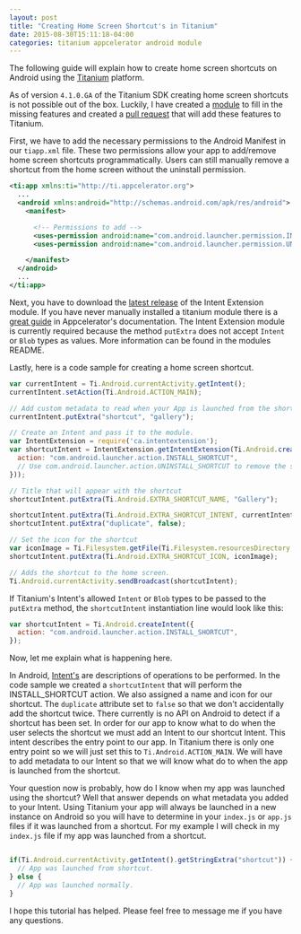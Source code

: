 ```yaml
---
layout: post
title: "Creating Home Screen Shortcut's in Titanium"
date: 2015-08-30T15:11:18-04:00
categories: titanium appcelerator android module
---
```


The following guide will explain how to create home screen shortcuts on Android using the [Titanium][titanium] platform.

As of version `4.1.0.GA` of the Titanium SDK creating home screen shortcuts is not possible out of the box. Luckily, I have created a [module][intent-module] to fill in the missing features and created a [pull request][pull-request] that will add these features to Titanium.

First, we have to add the necessary permissions to the Android Manifest in our `tiapp.xml` file. These two permissions allow your app to add/remove home screen shortcuts programmatically. Users can still manually remove a shortcut from the home screen without the uninstall permission.

```xml
<ti:app xmlns:ti="http://ti.appcelerator.org">
  ...
  <android xmlns:android="http://schemas.android.com/apk/res/android">
    <manifest>

      <!-- Permissions to add -->
      <uses-permission android:name="com.android.launcher.permission.INSTALL_SHORTCUT" />
      <uses-permission android:name="com.android.launcher.permission.UNINSTALL_SHORTCUT" />

    </manifest>
  </android>
  ...
</ti:app>
```

Next, you have to download the [latest release][intent-module-release] of the Intent Extension module. If you have never manually installed a titanium module there is a [great guide][install-module] in Appcelerator's documentation. The Intent Extension module is currently required because the method `putExtra` does not accept `Intent` or `Blob` types as values. More information can be found in the modules README.

Lastly, here is a code sample for creating a home screen shortcut.

```javascript
var currentIntent = Ti.Android.currentActivity.getIntent();
currentIntent.setAction(Ti.Android.ACTION_MAIN);

// Add custom metadata to read when your App is launched from the shortcut.
currentIntent.putExtra("shortcut", "gallery");

// Create an Intent and pass it to the module.
var IntentExtension = require('ca.intentextension');
var shortcutIntent = IntentExtension.getIntentExtension(Ti.Android.createIntent({
  action: "com.android.launcher.action.INSTALL_SHORTCUT",
  // Use com.android.launcher.action.UNINSTALL_SHORTCUT to remove the shortcut
}));

// Title that will appear with the shortcut
shortcutIntent.putExtra(Ti.Android.EXTRA_SHORTCUT_NAME, "Gallery");

shortcutIntent.putExtra(Ti.Android.EXTRA_SHORTCUT_INTENT, currentIntent);
shortcutIntent.putExtra("duplicate", false);

// Set the icon for the shortcut
var iconImage = Ti.Filesystem.getFile(Ti.Filesystem.resourcesDirectory, "appicon.png").read();
shortcutIntent.putExtra(Ti.Android.EXTRA_SHORTCUT_ICON, iconImage);

// Adds the shortcut to the home screen.
Ti.Android.currentActivity.sendBroadcast(shortcutIntent);
```

If Titanium's Intent's allowed `Intent` or `Blob` types to be passed to the `putExtra` method, the `shortcutIntent` instantiation line would look like this:

```javascript
var shortcutIntent = Ti.Android.createIntent({
  action: "com.android.launcher.action.INSTALL_SHORTCUT",
});
```

Now, let me explain what is happening here.

In Android, [Intent's][intent] are descriptions of operations to be performed. In the code sample we created a `shortcutIntent` that will perform the INSTALL_SHORTCUT action. We also assigned a name and icon for our shortcut. The `duplicate` attribute set to `false` so that we don't accidentally add the shortcut twice. There currently is no API on Android to detect if a shortcut has been set. In order for our app to know what to do when the user selects the shortcut we must add an Intent to our shortcut Intent. This intent describes the entry point to our app. In Titanium there is only one entry point so we will just set this to `Ti.Android.ACTION_MAIN`. We will have to add metadata to our Intent so that we will know what do to when the app is launched from the shortcut.

Your question now is probably, how do I know when my app was launched using the shortcut? Well that answer depends on what metadata you added to your Intent. Using Titanium your app will always be launched in a new instance on Android so you will have to determine in your `index.js` or `app.js` files if it was launched from a shortcut. For my example I will check in my `index.js` file if my app was launched from a shortcut.

```javascript

if(Ti.Android.currentActivity.getIntent().getStringExtra("shortcut")) {
  // App was launched from shortcut.
} else {
  // App was launched normally.
}
```

I hope this tutorial has helped. Please feel free to message me if you have any questions.

[titanium]: https://github.com/appcelerator/titanium_mobile
[intent-module]: https://github.com/collinprice/ca.intentextension
[pull-request]: https://github.com/appcelerator/titanium_mobile/pull/7073
[intent-module-release]: https://github.com/collinprice/ca.intentextension/releases
[install-module]: http://docs.appcelerator.com/platform/latest/#!/guide/Using_a_Module
[intent]: http://developer.android.com/reference/android/content/Intent.html